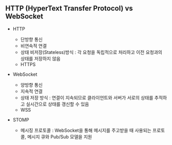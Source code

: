 ## HTTP (HyperText Transfer Protocol) vs WebSocket
- HTTP 
    - 단방향 통신
    - 비연속적 연결
    - 상태 비저장(Stateless)방식 : 각 요청을 독립적으로 처리하고 이전 요청과의 상태를 저장하지 않음
    - HTTPS
- WebSocket
    - 양방향 통신
    - 지속적 연결
    - 상태 저장 방식 : 연결이 지속되므로 클라이언트와 서버가 서로의 상태를 추적하고 실시간으로 상태를 갱신할 수 있음
    - WSS

- STOMP
    - 메시징 프로토콜 : WebSocket을 통해 메시지를 주고받을 때 사용되는 프로토콜, 메시지 큐와 Pub/Sub 모델을 지원